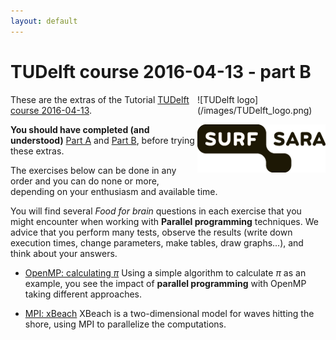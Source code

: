 ```yaml
---
layout: default
---
```


# TUDelft course 2016-04-13 - part B

<div style="float:right;max-width:205px;" markdown="1">
![TUDelft logo](/images/TUDelft_logo.png)

![SURFsara logo](/images/SURFsara_logo.png)
</div>

These are the extras of the Tutorial [TUDelft course 2016-04-13](.).

**You should have completed (and understood)** [Part A](partA) and [Part B](partB), before trying these extras.

The exercises below can be done in any order and you can do none or more, depending on your enthusiasm and available time.

You will find several _Food for brain_ questions in each exercise that you might encounter when working with **Parallel programming** techniques. We advice that you perform many tests, observe the results (write down execution times, change parameters, make tables, draw graphs...), and think about your answers.

* [OpenMP: calculating _&pi;_](OpenMP)
  Using a simple algorithm to calculate _&pi;_ as an example, you see the impact of **parallel programming** with OpenMP taking different approaches.

* [MPI: xBeach](xBeach)
  XBeach is a two-dimensional model for waves hitting the shore, using MPI to parallelize the computations.

